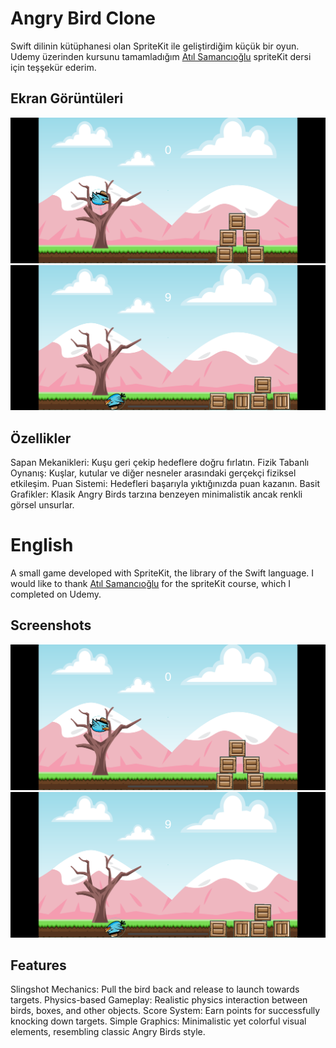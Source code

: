 # Angry Bird Clone

Swift dilinin kütüphanesi olan SpriteKit ile geliştirdiğim küçük bir oyun.
Udemy üzerinden kursunu tamamladığım [Atıl Samancıoğlu](https://github.com/atilsamancioglu) spriteKit dersi için teşşekür ederim.
## Ekran Görüntüleri

![Angry Bird Ekran Görüntüsü](angryBirdPhoto/Simulator%20Screenshot%20-%20iPhone%2011%20FG%20-%202024-08-20%20at%2011.41.59.png)
![Angry Bird Ekran Görüntüsü 2](angryBirdPhoto/Simulator%20Screenshot%20-%20iPhone%2011%20FG%20-%202024-08-20%20at%2011.42.13.png)


## Özellikler
Sapan Mekanikleri: Kuşu geri çekip hedeflere doğru fırlatın.
Fizik Tabanlı Oynanış: Kuşlar, kutular ve diğer nesneler arasındaki gerçekçi fiziksel etkileşim.
Puan Sistemi: Hedefleri başarıyla yıktığınızda puan kazanın.
Basit Grafikler: Klasik Angry Birds tarzına benzeyen minimalistik ancak renkli görsel unsurlar.

# English
A small game developed with SpriteKit, the library of the Swift language.
I would like to thank [Atıl Samancıoğlu](https://github.com/atilsamancioglu) for the spriteKit course, which I completed on Udemy.

## Screenshots
![Angry Bird Ekran Görüntüsü](angryBirdPhoto/Simulator%20Screenshot%20-%20iPhone%2011%20FG%20-%202024-08-20%20at%2011.41.59.png)
![Angry Bird Ekran Görüntüsü 2](angryBirdPhoto/Simulator%20Screenshot%20-%20iPhone%2011%20FG%20-%202024-08-20%20at%2011.42.13.png)

## Features
Slingshot Mechanics: Pull the bird back and release to launch towards targets.
Physics-based Gameplay: Realistic physics interaction between birds, boxes, and other objects.
Score System: Earn points for successfully knocking down targets.
Simple Graphics: Minimalistic yet colorful visual elements, resembling classic Angry Birds style.
